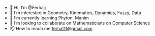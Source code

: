 - 👋 Hi, I’m @Ferhajj
- 👀 I’m interested in Geometry, Kinematics, Dynamics, Fuzzy, Data
- 🌱 I’m currently learning Phyton, Manim
- 💞️ I’m looking to collaborate on Mathematicians on Computer Science
- 📫 How to reach me ferhat11@gmail.com

<!---
Ferhajj/Ferhajj is a ✨ special ✨ repository because its `README.md` (this file) appears on your GitHub profile.
You can click the Preview link to take a look at your changes.
--->
